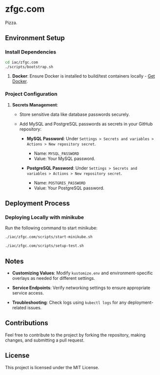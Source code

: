 # zfgc.com

Pizza.

## Environment Setup

### Install Dependencies

   ```bash
   cd iac/zfgc.com
   ./scripts/bootstrap.sh
   ```

1. **Docker**: Ensure Docker is installed to build/test containers locally - [Get Docker](https://docs.docker.com/get-docker/).

### Project Configuration

1. **Secrets Management**:
   - Store sensitive data like database passwords securely.
   - Add MySQL and PostgreSQL passwords as secrets in your GitHub repository:

     - **MySQL Password**: Under `Settings > Secrets and variables > Actions > New repository secret`.
       - Name: `MYSQL_PASSWORD`
       - Value: Your MySQL password.

     - **PostgreSQL Password**: Under `Settings > Secrets and variables > Actions > New repository secret`.
       - Name: `POSTGRES_PASSWORD`
       - Value: Your PostgreSQL password.

## Deployment Process

### Deploying Locally with minikube

Run the following command to start minikube:

```bash
./iac/zfgc.com/scripts/start-minikube.sh

./iac/zfgc.com/scripts/setup-test.sh
```

## Notes

- **Customizing Values**:
  Modify `kustomize.env` and environment-specific overlays as needed for different settings.
  
- **Service Endpoints**:
  Verify networking settings to ensure appropriate service access.

- **Troubleshooting**:
  Check logs using `kubectl logs` for any deployment-related issues.

## Contributions

Feel free to contribute to the project by forking the repository, making changes, and submitting a pull request.

## License

This project is licensed under the MIT License.
